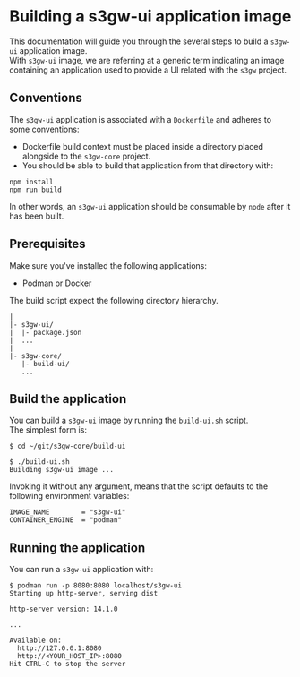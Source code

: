 # Building a s3gw-ui application image

This documentation will guide you through the several steps to build a
`s3gw-ui` application image.  
With `s3gw-ui` image, we are referring at a generic term indicating
an image containing an application used to provide a UI related with the `s3gw` project.

## Conventions

The `s3gw-ui` application is associated with a `Dockerfile` and adheres to some conventions:  

* Dockerfile build context must be placed inside a directory placed alongside to the `s3gw-core` project.
* You should be able to build that application from that directory with:

```text
npm install
npm run build
```

In other words, an `s3gw-ui` application should be consumable by `node` after it has
been built.

## Prerequisites

Make sure you've installed the following applications:

* Podman or Docker

The build script expect the following directory hierarchy.

```text
|
|- s3gw-ui/
|  |- package.json
|  ...
|
|- s3gw-core/
   |- build-ui/
   ...
```

## Build the application

You can build a `s3gw-ui` image by running the `build-ui.sh` script.  
The simplest form is:

```shell
$ cd ~/git/s3gw-core/build-ui

$ ./build-ui.sh
Building s3gw-ui image ...
```

Invoking it without any argument, means that the script defaults to the following environment variables:

```text
IMAGE_NAME        = "s3gw-ui"
CONTAINER_ENGINE  = "podman"
```

## Running the application

You can run a `s3gw-ui` application with:

```shell
$ podman run -p 8080:8080 localhost/s3gw-ui
Starting up http-server, serving dist

http-server version: 14.1.0

...

Available on:
  http://127.0.0.1:8080
  http://<YOUR_HOST_IP>:8080
Hit CTRL-C to stop the server
```

